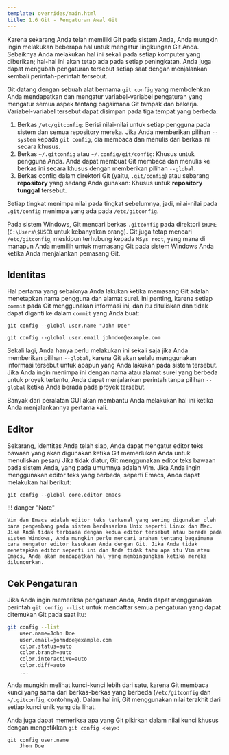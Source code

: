 ```yaml
---
template: overrides/main.html
title: 1.6 Git - Pengaturan Awal Git
---
```


Karena sekarang Anda telah memiliki Git pada sistem Anda, Anda mungkin ingin melakukan beberapa hal untuk mengatur lingkungan Git Anda. Sebaiknya Anda melakukan hal ini sekali pada setiap komputer yang diberikan; hal-hal ini akan tetap ada pada setiap peningkatan. Anda juga dapat mengubah pengaturan tersebut setiap saat dengan menjalankan kembali perintah-perintah tersebut.

Git datang dengan sebuah alat bernama `git config` yang membolehkan Anda mendapatkan dan mengatur variabel-variabel pengaturan yang mengatur semua aspek tentang bagaimana Git tampak dan bekerja. Variabel-variabel tersebut dapat disimpan pada tiga tempat yang berbeda:

1. Berkas `/etc/gitconfig`: Berisi nilai-nilai untuk setiap pengguna pada sistem dan semua repository mereka. Jika Anda memberikan pilihan `--system` kepada `git config`, dia membaca dan menulis dari berkas ini secara khusus.
2. Berkas `~/.gitconfig` atau `~/.config/git/config`: Khusus untuk pengguna Anda. Anda dapat membuat Git membaca dan menulis ke berkas ini secara khusus dengan memberikan pilihan `--global`.
3. Berkas config dalam direktori Git (yaitu, `.git/config`) atau sebarang **repository** yang sedang Anda gunakan: Khusus untuk **repository tunggal** tersebut.

Setiap tingkat menimpa nilai pada tingkat sebelumnya, jadi, nilai-nilai pada `.git/config` menimpa yang ada pada `/etc/gitconfig`.

Pada sistem Windows, Git mencari berkas `.gitconfig` pada direktori `$HOME` (`C:\Users\$USER` untuk kebanyakan orang). Git juga tetap mencari `/etc/gitconfig`, meskipun terhubung kepada `MSys root`, yang mana di manapun Anda memilih untuk memasang Git pada sistem Windows Anda ketika Anda menjalankan pemasang Git.

## Identitas

Hal pertama yang sebaiknya Anda lakukan ketika memasang Git adalah menetapkan nama pengguna dan alamat surel. Ini penting, karena setiap `commit` pada Git menggunakan informasi ini, dan itu dituliskan dan tidak dapat diganti ke dalam `commit` yang Anda buat:

``` title="Konfigurasi Nama"
git config --global user.name "John Doe"
```
``` title="Konfigurasi Email"
git config --global user.email johndoe@example.com
```

Sekali lagi, Anda hanya perlu melakukan ini sekali saja jika Anda memberikan pilihan `--global`, karena Git akan selalu menggunakan informasi tersebut untuk apapun yang Anda lakukan pada sistem tersebut. Jika Anda ingin menimpa ini dengan nama atau alamat surel yang berbeda untuk proyek tertentu, Anda dapat menjalankan perintah tanpa pilihan `--global` ketika Anda berada pada proyek tersebut.

Banyak dari peralatan GUI akan membantu Anda melakukan hal ini ketika Anda menjalankannya pertama kali.

## Editor

Sekarang, identitas Anda telah siap, Anda dapat mengatur editor teks bawaan yang akan digunakan ketika Git memerlukan Anda untuk menuliskan pesan/ Jika tidak diatur, Git menggunakan editor teks bawaan pada sistem Anda, yang pada umumnya adalah Vim. Jika Anda ingin menggunakan editor teks yang berbeda, seperti Emacs, Anda dapat melakukan hal berikut:

```
git config --global core.editor emacs
```

!!! danger "Note"

    Vim dan Emacs adalah editor teks terkenal yang sering digunakan oleh para pengembang pada sistem berdasarkan Unix seperti Linux dan Mac. Jika Anda tidak terbiasa dengan kedua editor tersebut atau berada pada sistem Windows, Anda mungkin perlu mencari arahan tentang bagaimana cara mengatur editor kesukaan Anda dengan Git. Jika Anda tidak menetapkan editor seperti ini dan Anda tidak tahu apa itu Vim atau Emacs, Anda akan mendapatkan hal yang membingungkan ketika mereka diluncurkan.

## Cek Pengaturan

Jika Anda ingin memeriksa pengaturan Anda, Anda dapat menggunakan perintah `git config --list` untuk mendaftar semua pengaturan yang dapat ditemukan Git pada saat itu:

```bash
git config --list
	user.name=John Doe
	user.email=johndoe@example.com
	color.status=auto
	color.branch=auto
	color.interactive=auto
	color.diff=auto
	...
```
Anda mungkin melihat kunci-kunci lebih dari satu, karena Git membaca kunci yang sama dari berkas-berkas yang berbeda (`/etc/gitconfig` dan `~/.gitconfig`, contohnya). Dalam hal ini, Git menggunakan nilai terakhit dari setiap kunci unik yang dia lihat.

Anda juga dapat memeriksa apa yang Git pikirkan dalam nilai kunci khusus dengan mengetikkan `git config <key>`:
```
git config user.name
	Jhon Doe
```